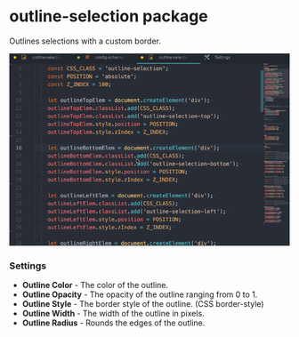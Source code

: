 # outline-selection package

Outlines selections with a custom border.

![outline-selection in action](https://github.com/mupchrch/outline-selection/raw/master/demo.gif)

### Settings

* **Outline Color** - The color of the outline.
* **Outline Opacity** - The opacity of the outline ranging from 0 to 1.
* **Outline Style** - The border style of the outline. (CSS border-style)
* **Outline Width** - The width of the outline in pixels.
* **Outline Radius** - Rounds the edges of the outline.
